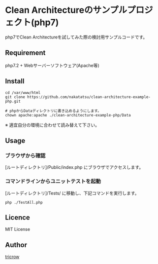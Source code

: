 Clean Architectureのサンプルプロジェクト(php7)
====

php7でClean Architectureを試してみた際の検討用サンプルコードです。

## Requirement

php7.2 + Webサーバーソフトウェア(Apache等)

## Install


    cd /var/www/html
    git clone https://github.com/nakatatsu/clean-architecture-example-php.git
    
    # phpからDataディレクトリに書き込めるようにします。
    chown apache:apache ./clean-architecture-example-php/Data

※ 適宜自分の環境に合わせて読み替えて下さい。


## Usage

### ブラウザから確認

[ルートディレクトリ]/Public/index.php にブラウザでアクセスします。

### コマンドラインからユニットテストを起動

[ルートディレクトリ]/Tests/ に移動し、下記コマンドを実行します。

    php ./TestAll.php

## Licence

MIT License

## Author

[tricrow](http://www.tricrow.com)